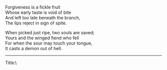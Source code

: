 Forgiveness is a fickle fruit\
Whose early taste is void of bite\
And left too late beneath the branch,\
The lips reject in sign of spite.

When picked just ripe, two souls are saved;\
Yours and the winged fiend who fell\
For when the sour may touch your tongue,\
It casts a demon out of hell.

-----

Title:\